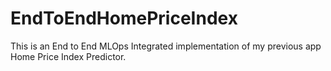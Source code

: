 # EndToEndHomePriceIndex
This is an End to End MLOps Integrated implementation of my previous app Home Price Index Predictor.
